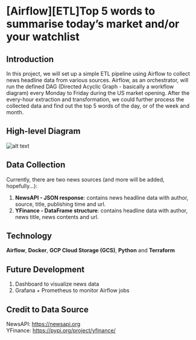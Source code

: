 # [Airflow][ETL]Top 5 words to summarise today’s market and/or your watchlist

## Introduction
In this project, we will set up a simple ETL pipeline using Airflow to collect news headline data from various sources. Airflow, as an orchestrator, will run the defined DAG (Directed Acyclic Graph - basically a workflow diagram) every Monday to Friday during the US market opening. After the every-hour extraction and transformation, we could further process the collected data and find out the top 5 words of the day, or of the week and month.

## High-level Diagram
![alt text](https://i.imgur.com/P4HiTPF.jpg)


## Data Collection
Currently, there are two news sources (and more will be added, hopefully...):
1. **NewsAPI - JSON response**: contains news headline data with author, source, title, publishing time and url.
2. **YFinance - DataFrame structure**: contains headline data with author, news title, news contents and url.

## Technology
**Airflow**, **Docker**, **GCP Cloud Storage (GCS)**, **Python** and **Terraform**

## Future Development 
1. Dashboard to visualize news data
2. Grafana + Prometheus to monitor Airflow jobs 

## Credit to Data Source
NewsAPI: https://newsapi.org <br/>
YFinance: https://pypi.org/project/yfinance/



